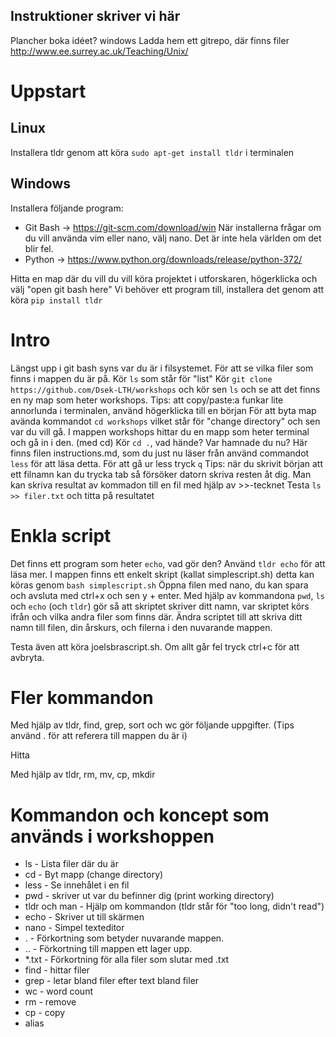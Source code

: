 ## Instruktioner skriver vi här

Plancher
boka idéet?
windows
Ladda hem ett gitrepo, där finns filer
http://www.ee.surrey.ac.uk/Teaching/Unix/

# Uppstart

## Linux

Installera tldr genom att köra `sudo apt-get install tldr` i terminalen

## Windows

Installera följande program:

* Git Bash -> https://git-scm.com/download/win
  När installerna frågar om du vill använda vim eller nano, välj nano. Det är inte hela världen om det blir fel.
* Python -> https://www.python.org/downloads/release/python-372/

Hitta en map där du vill du vill köra projektet i utforskaren, högerklicka och välj "open git bash here"
Vi behöver ett program till, installera det genom att köra `pip install tldr`

# Intro

Längst upp i git bash syns var du är i filsystemet.
För att se vilka filer som finns i mappen du är på. Kör `ls` som står för "list"
Kör `git clone https://github.com/Dsek-LTH/workshops` och kör sen `ls` och se att det finns en ny map som heter workshops.
Tips: att copy/paste:a funkar lite annorlunda i terminalen, använd högerklicka till en början
För att byta map avända kommandot `cd workshops` vilket står för "change directory" och sen var du vill gå.
I mappen workshops hittar du en mapp som heter terminal och gå in i den. (med cd)
Kör `cd .`, vad hände? Var hamnade du nu?
Här finns filen instructions.md, som du just nu läser från använd commandot `less` för att läsa detta.
För att gå ur less tryck `q`
Tips: när du skrivit början att ett filnamn kan du trycka tab så försöker datorn skriva resten åt dig.
Man kan skriva resultat av kommadon till en fil med hjälp av >>-tecknet
Testa `ls >> filer.txt` och titta på resultatet

# Enkla script
Det finns ett program som heter `echo`, vad gör den? Använd `tldr echo` för att läsa mer.
I mappen finns ett enkelt skript (kallat simplescript.sh) detta kan köras genom `bash simplescript.sh`
Öppna filen med nano, du kan spara och avsluta med ctrl+x och sen y + enter.
Med hjälp av kommandona `pwd`, `ls` och `echo` (och `tldr`) gör så att skriptet skriver ditt namn, var skriptet körs ifrån och vilka andra filer som finns där.
Ändra scriptet till att skriva ditt namn till filen, din årskurs, och filerna i den nuvarande mappen.

Testa även att köra joelsbrascript.sh. Om allt går fel tryck ctrl+c för att avbryta.

# Fler kommandon
Med hjälp av tldr, find, grep, sort och wc gör följande uppgifter. (Tips använd . för att referera till mappen du är i)

Hitta 

Med hjälp av tldr, rm, mv, cp, mkdir

# Kommandon och koncept som används i workshoppen

* ls - Lista filer där du är
* cd - Byt mapp (change directory)
* less - Se innehålet i en fil
* pwd - skriver ut var du befinner dig (print working directory)
* tldr och man - Hjälp om kommandon (tldr står för "too long, didn't read")
* echo - Skriver ut till skärmen
* nano - Simpel texteditor
* . - Förkortning som betyder nuvarande mappen.
* .. - Förkortning till mappen ett lager upp.
* \*.txt - Förkortning för alla filer som slutar med .txt
* find - hittar filer
* grep - letar bland filer efter text bland filer
* wc - word count
* rm - remove 
* cp - copy
* alias

